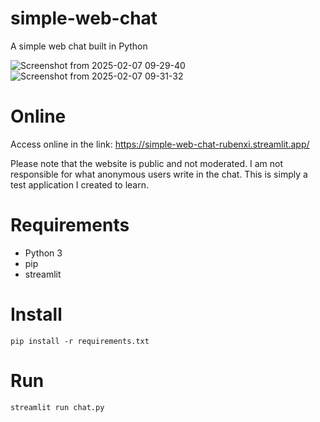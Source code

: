 # simple-web-chat
A simple web chat built in Python

![Screenshot from 2025-02-07 09-29-40](https://github.com/user-attachments/assets/e6076df1-46d1-4cb6-976e-f3b2f33479e6)
![Screenshot from 2025-02-07 09-31-32](https://github.com/user-attachments/assets/b767d892-eb10-4703-b669-56e33725b066)


# Online
Access online in the link:
https://simple-web-chat-rubenxi.streamlit.app/

Please note that the website is public and not moderated. I am not responsible for what anonymous users write in the chat. This is simply a test application I created to learn.

# Requirements
- Python 3
- pip
- streamlit

# Install
```
pip install -r requirements.txt
```

# Run
```
streamlit run chat.py
```
